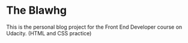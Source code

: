 # The Blawhg
This is the personal blog project for the Front End Developer course on Udacity.
(HTML and CSS practice)
